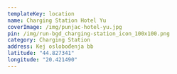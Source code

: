 ```yaml
---
templateKey: location
name: Charging Station Hotel Yu
coverImage: /img/punjac-hotel-yu.jpg
pin: /img/run-bgd_charging-station_icon_100x100.png
category: Charging Station
address: Kej oslobođenja bb
latitude: "44.827341"
longitude: "20.421490"
---
```

